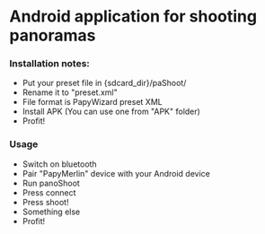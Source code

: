 # Android application for shooting panoramas

### Installation notes:
* Put your preset file in {sdcard_dir}/paShoot/
* Rename it to "preset.xml"
* File format is PapyWizard preset XML
* Install APK (You can use one from "APK" folder)
* Profit!

### Usage
* Switch on bluetooth
* Pair "PapyMerlin" device with your Android device
* Run panoShoot
* Press connect
* Press shoot!
* Something else
* Profit!
